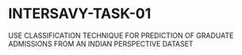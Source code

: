 # INTERSAVY-TASK-01
USE CLASSIFICATION TECHNIQUE FOR PREDICTION OF GRADUATE ADMISSIONS FROM AN INDIAN PERSPECTIVE DATASET
